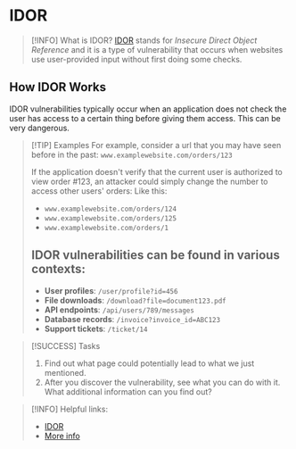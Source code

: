 # IDOR

> [!INFO] What is IDOR?
> [IDOR](https://portswigger.net/web-security/access-control/idor) stands for _Insecure Direct Object Reference_ and it is a type of vulnerability that occurs when websites use user-provided input without first doing some checks.

## How IDOR Works

IDOR vulnerabilities typically occur when an application does not check the user has access to a certain thing before giving them access. This can be very dangerous.

> [!TIP] Examples
> For example, consider a url that you may have seen before in the past:
> `www.examplewebsite.com/orders/123`
>
> If the application doesn't verify that the current user is authorized to view order #123, an attacker could simply change the number to access other users' orders:
> Like this:
>
> - `www.examplewebsite.com/orders/124`
> - `www.examplewebsite.com/orders/125`
> - `www.examplewebsite.com/orders/1`
>
> ## IDOR vulnerabilities can be found in various contexts:
>
> - **User profiles**: `/user/profile?id=456`
> - **File downloads**: `/download?file=document123.pdf`
> - **API endpoints**: `/api/users/789/messages`
> - **Database records**: `/invoice?invoice_id=ABC123`
> - **Support tickets**: `/ticket/14`

> [!SUCCESS] Tasks
>
> 1. Find out what page could potentially lead to what we just mentioned.
> 2. After you discover the vulnerability, see what you can do with it. What additional information can you find out?

> [!INFO] Helpful links:
>
> - [IDOR](https://portswigger.net/web-security/access-control/lab-insecure-direct-object-references)
> - [More info](https://www.imperva.com/learn/application-security/insecure-direct-object-reference-idor/)
